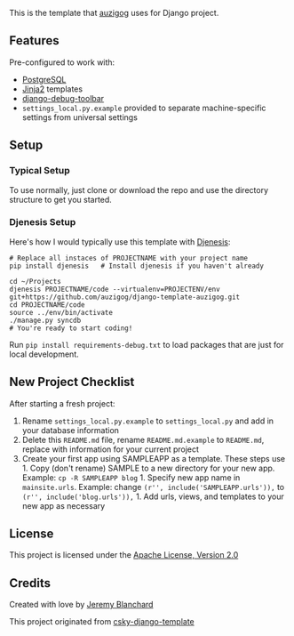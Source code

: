 This is the template that [auzigog](http://github.com/auzigog/) uses for Django project.

## Features
Pre-configured to work with:

  * [PostgreSQL](http://www.postgresql.org/)
  * [Jinja2](http://jinja.pocoo.org/docs/) templates
  * [django-debug-toolbar](http://github.com/django-debug-toolbar/django-debug-toolbar)
  * `settings_local.py.example` provided to separate machine-specific settings from universal settings


## Setup
### Typical Setup
To use normally, just clone or download the repo and use the directory structure to get you started.

### Djenesis Setup
Here's how I would typically use this template with [Djenesis](http://github.com/concentricsky/djenesis):

    # Replace all instaces of PROJECTNAME with your project name
    pip install djenesis   # Install djenesis if you haven't already

    cd ~/Projects
    djenesis PROJECTNAME/code --virtualenv=PROJECTENV/env git+https://github.com/auzigog/django-template-auzigog.git
    cd PROJECTNAME/code
    source ../env/bin/activate
    ./manage.py syncdb
    # You're ready to start coding!

Run `pip install requirements-debug.txt` to load packages that are just for local development.


## New Project Checklist
After starting a fresh project:

  1. Rename `settings_local.py.example` to `settings_local.py` and add in your database information
  1. Delete this `README.md` file, rename `README.md.example` to `README.md`, replace with information for your current project
  1. Create your first app using SAMPLEAPP as a template. These steps use
    1. Copy (don't rename) SAMPLE to a new directory for your new app. Example: `cp -R SAMPLEAPP blog`
    1. Specify new app name in `mainsite.urls`. Example: change `(r'', include('SAMPLEAPP.urls')),` to `(r'', include('blog.urls')),`
    1. Add urls, views, and templates to your new app as necessary


## License
This project is licensed under the [Apache License, Version 2.0](http://www.apache.org/licenses/LICENSE-2.0)


## Credits
Created with love by [Jeremy Blanchard](http://blanchardjeremy.com)

This project originated from [csky-django-template](https://github.com/concentricsky/csky-django-template)